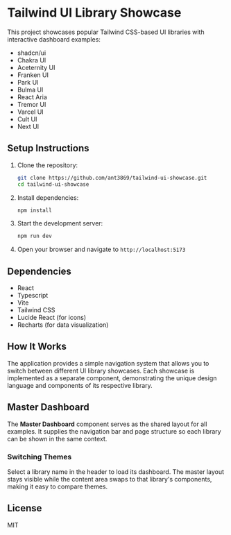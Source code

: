 # Tailwind UI Library Showcase
This project showcases popular Tailwind CSS-based UI libraries with interactive dashboard examples:

- shadcn/ui
- Chakra UI
- Aceternity UI
- Franken UI
- Park UI
- Bulma UI
- React Aria
- Tremor UI
- Varcel UI
- Cult UI
- Next UI


## Setup Instructions
1. Clone the repository:
   ```bash
   git clone https://github.com/ant3869/tailwind-ui-showcase.git
   cd tailwind-ui-showcase
   ```

2. Install dependencies:
   ```bash
   npm install
   ```

3. Start the development server:
   ```bash
   npm run dev
   ```

4. Open your browser and navigate to `http://localhost:5173`

## Dependencies
- React
- Typescript
- Vite
- Tailwind CSS
- Lucide React (for icons)
- Recharts (for data visualization)

## How It Works
The application provides a simple navigation system that allows you to switch between different UI library showcases. Each showcase is implemented as a separate component, demonstrating the unique design language and components of its respective library.

## Master Dashboard
The **Master Dashboard** component serves as the shared layout for all examples. It supplies the navigation bar and page structure so each library can be shown in the same context.

### Switching Themes
Select a library name in the header to load its dashboard. The master layout stays visible while the content area swaps to that library's components, making it easy to compare themes.

## License
MIT
